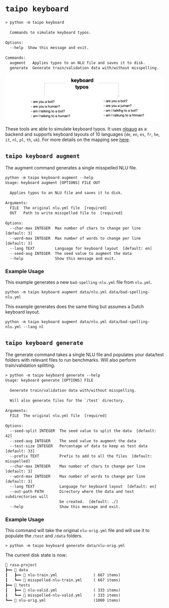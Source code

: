 # `taipo keyboard`

```
> python -m taipo keyboard

  Commands to simulate keyboard typos.

Options:
  --help  Show this message and exit.

Commands:
  augment   Applies typos to an NLU file and saves it to disk.
  generate  Generate train/validation data with/without misspelling.
```

![](../images/keyboard.png)

These tools are able to simulate keyboard typos. It uses [nlpaug](https://github.com/makcedward/nlpaug)
as a backend and supports keyboard layouts of 10 languages
(`de`, `en`, `es`, `fr`, `he`, `it`, `nl`, `pl`, `th`, `uk`). For
more details on the mapping see [here](https://github.com/makcedward/nlpaug/tree/master/nlpaug/res/char/keyboard).

## `taipo keyboard augment`

The augment command generates a single misspelled NLU file.

```
python -m taipo keyboard augment --help
Usage: keyboard augment [OPTIONS] FILE OUT

  Applies typos to an NLU file and saves it to disk.

Arguments:
  FILE  The original nlu.yml file  [required]
  OUT   Path to write misspelled file to  [required]

Options:
  --char-max INTEGER  Max number of chars to change per line  [default: 3]
  --word-max INTEGER  Max number of words to change per line  [default: 3]
  --lang TEXT         Language for keyboard layout  [default: en]
  --seed-aug INTEGER  The seed value to augment the data
  --help              Show this message and exit.
```

### Example Usage

This example generates a new `bad-spelling-nlu.yml` file from `nlu.yml`.

```
python -m taipo keyboard augment data/nlu.yml data/bad-spelling-nlu.yml
```

This example generates does the same thing but assumes a Dutch keyboard layout.

```
python -m taipo keyboard augment data/nlu.yml data/bad-spelling-nlu.yml --lang nl
```

## `taipo keyboard generate`

The generate command takes a single NLU file and populates your data/test folders
with relevant files to run benchmarks. Will also perform train/validation splitting.

```
> python -m taipo keyboard generate --help
Usage: keyboard generate [OPTIONS] FILE

  Generate train/validation data with/without misspelling.

  Will also generate files for the `/test` directory.

Arguments:
  FILE  The original nlu.yml file  [required]

Options:
  --seed-split INTEGER  The seed value to split the data  [default: 42]
  --seed-aug INTEGER    The seed value to augment the data
  --test-size INTEGER   Percentage of data to keep as test data  [default: 33]
  --prefix TEXT         Prefix to add to all the files  [default: misspelled]
  --char-max INTEGER    Max number of chars to change per line  [default: 3]
  --word-max INTEGER    Max number of words to change per line  [default: 3]
  --lang TEXT           Language for keyboard layout  [default: en]
  --out-path PATH       Directory where the data and test subdirectories will
                        be created.  [default: ./]
  --help                Show this message and exit.
```

### Example Usage

This command will take the original `nlu-orig.yml` file and will use it to populate
the `/test` and `/data` folders.

```
> python -m taipo keyboard generate data/nlu-orig.yml
```

The current disk state is now:

```
📂 rasa-project
┣━━ 📂 data
┃   ┣━━ 📄 nlu-train.yml                ( 667 items)
┃   ┗━━ 📄 misspelled-nlu-train.yml     ( 667 items)
┣━━ 📂 tests
┃   ┣━━ 📄 nlu-valid.yml                ( 333 items)
┃   ┗━━ 📄 misspelled-nlu-valid.yml     ( 333 items)
┗━━ 📄 nlu-orig.yml                     (1000 items)
```
